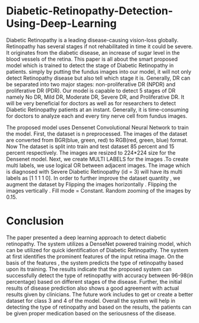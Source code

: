 # Diabetic-Retinopathy-Detection-Using-Deep-Learning

Diabetic Retinopathy is a leading disease-causing vision-loss globally. Retinopathy has
several stages if not rehabilitated in time it could be severe. It originates from the
diabetic disease, an increase of sugar level in the blood vessels of the retina. This paper
is all about the smart proposed model which is trained to detect the stage of Diabetic
Retinopathy in patients. simply by putting the fundus images into our model, it will not
only detect Retinopathy disease but also tell which stage it is. Generally, DR can be
separated into two major stages: non-proliferative DR (NPDR) and proliferative DR
(PDR). Our model is capable to detect 5 stages of DR namely No DR, Mild DR, Moderate
DR, Severe DR, and Proliferative DR. It will be very beneficial for doctors as well as for
researchers to detect Diabetic Retinopathy patients at an instant. Generally, it is
time-consuming for doctors to analyze each and every tiny nerve cell from fundus
images.

The proposed model uses Densenet Convolutional Neural Network to train the model.
First, the dataset is n preprocessed. The images of the dataset are converted from
BGR(blue, green, red) to RGB(red, green, blue) format. Now The dataset is split into
train and test dataset 85 percent and 15 percent respectively. The images are resized to
224*224 size for the Densenet model. Next, we create MULTI LABELS for the images .To
create multi labels, we use logical OR between adjacent images. The image which is
diagnosed with Severe Diabetic Retinopathy (id = 3) will have its multi labels as [1 1 1 1
0]. In order to further improve the dataset quantity , we augment the dataset by
Flipping the images horizontally . Flipping the images vertically . Fill mode = Constant.
Random zooming of the images by 0.15.

# Conclusion
The paper presented a deep learning approach to detect diabetic
retinopathy. The system utilizes a DenseNet powered training model, which
can be utilized for quick identification of Diabetic Retinopathy. The system
at first identifies the prominent features of the input retina image. On the
basis of the features , the system predicts the type of retinopathy based
upon its training. The results indicate that the proposed system can
successfully detect the type of retinopathy with accuracy between 96-98(in
percentage) based on different stages of the disease. Further, the initial
results of disease prediction also shows a good agreement with actual
results given by clinicians. The future work includes to get or create a better
dataset for class 3 and 4 of the model. Overall the system will help in
detecting the type of retinopathy and based on the results, the patients can
be given proper medication based on the seriousness of the disease.
